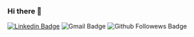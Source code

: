 ### Hi there 👋

[![Linkedin Badge](https://img.shields.io/badge/-Jetsoanalin-blue?style=flat-square&logo=Linkedin&logoColor=white&link=https://www.linkedin.com/in/jetsoanalin/)](https://www.linkedin.com/in/jetsoanalin/)
![Gmail Badge](https://img.shields.io/badge/-jetyjetso@gmail.com-c14438?style=flat-square&logo=Gmail&logoColor=white&link=mailto:jetyjetso@gmail.com)
![Github Followews Badge](https://img.shields.io/github/followers/jetsoanalin?label=Followers&style=social)

<!--
**Jetsoanalin/Jetsoanalin** is a ✨ _special_ ✨ repository because its `README.md` (this file) appears on your GitHub profile.

Here are some ideas to get you started:

- 🔭 I’m currently working on ...
- 🌱 I’m currently learning ...
- 👯 I’m looking to collaborate on ...
- 🤔 I’m looking for help with ...
- 💬 Ask me about ...
- 📫 How to reach me: ...
- 😄 Pronouns: ...
- ⚡ Fun fact: ...
-->
